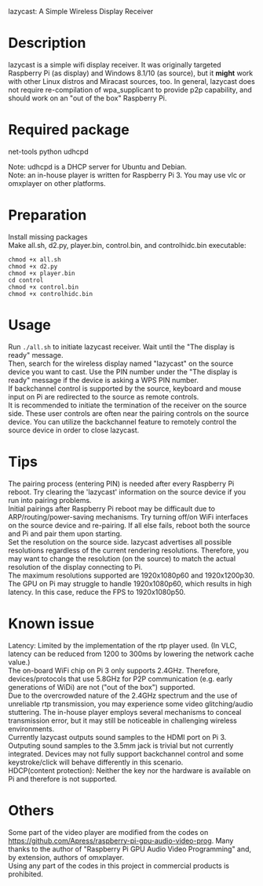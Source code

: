lazycast: A Simple Wireless Display Receiver

# Description
lazycast is a simple wifi display receiver. It was originally targeted Raspberry Pi (as display) and Windows 8.1/10 (as source), but it **might** work with other Linux distros and Miracast sources, too. In general, lazycast does not require re-compilation of wpa_supplicant to provide p2p capability, and should work on an "out of the box" Raspberry Pi.

# Required package
net-tools python udhcpd

Note: udhcpd is a DHCP server for Ubuntu and Debian.  
Note: an in-house player is written for Raspberry Pi 3. You may use vlc or omxplayer on other platforms.

# Preparation
Install missing packages  
Make all.sh, d2.py, player.bin, control.bin, and controlhidc.bin executable: 
```
chmod +x all.sh
chmod +x d2.py
chmod +x player.bin
cd control
chmod +x control.bin
chmod +x controlhidc.bin
```
# Usage
Run `./all.sh` to initiate lazycast receiver. Wait until the "The display is ready" message.  
Then, search for the wireless display named "lazycast" on the source device you want to cast. Use the PIN number under the "The display is ready" message if the device is asking a WPS PIN number.  
If backchannel control is supported by the source, keyboard and mouse input on Pi are redirected to the source as remote controls.  
It is recommended to initiate the termination of the receiver on the source side. These user controls are often near the pairing controls on the source device. You can utilize the backchannel feature to remotely control the source device in order to close lazycast.  
# Tips
The pairing process (entering PIN) is needed after every Raspberry Pi reboot. Try clearing the 'lazycast' information on the source device if you run into pairing problems.  
Initial pairings after Raspberry Pi reboot may be difficault due to ARP/routing/power-saving mechanisms. Try turning off/on WiFi interfaces on the source device and re-pairing. If all else fails, reboot both the source and Pi and pair them upon starting.  
Set the resolution on the source side. lazycast advertises all possible resolutions regardless of the current rendering resolutions. Therefore, you may want to change the resolution (on the source) to match the actual resolution of the display connecting to Pi.  
The maximum resolutions supported are 1920x1080p60 and 1920x1200p30. The GPU on Pi may struggle to handle 1920x1080p60, which results in high latency. In this case, reduce the FPS to 1920x1080p50.  

# Known issue
Latency: Limited by the implementation of the rtp player used. (In VLC, latency can be reduced from 1200 to 300ms by lowering the network cache value.)  
The on-board WiFi chip on Pi 3 only supports 2.4GHz. Therefore, devices/protocols that use 5.8GHz for P2P communication (e.g. early generations of WiDi) are not ("out of the box") supported.  
Due to the overcrowded nature of the 2.4GHz spectrum and the use of unreliable rtp transmission, you may experience some video glitching/audio stuttering. The in-house player employs several mechanisms to conceal transmission error, but it may still be noticeable in challenging wireless environments.  
Currently lazycast outputs sound samples to the HDMI port on Pi 3. Outputing sound samples to the 3.5mm jack is trivial but not currently integrated. 
Devices may not fully support backchannel control and some keystroke/click will behave differently in this scenario.  
HDCP(content protection): Neither the key nor the hardware is available on Pi and therefore is not supported.  
# Others
Some part of the video player are modified from the codes on https://github.com/Apress/raspberry-pi-gpu-audio-video-prog. Many thanks to the author of "Raspberry Pi GPU Audio Video Programming" and, by extension, authors of omxplayer.  
Using any part of the codes in this project in commercial products is prohibited.

